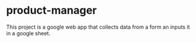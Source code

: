 # product-manager

This project is a google web app that collects data from a form an inputs it in a google sheet.

